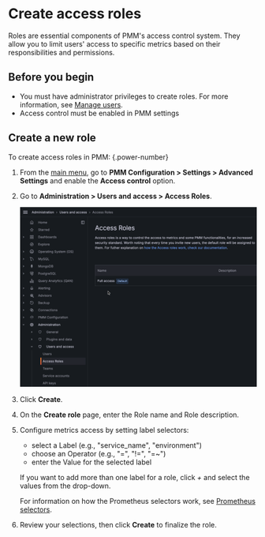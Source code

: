 
# Create access roles

Roles are essential components of PMM's access control system. They allow you to limit users' access to specific metrics based on their responsibilities and permissions.

## Before you begin

- You must have administrator privileges to create roles. For more information, see [Manage users](../../manage-users/index.md).
- Access control must be enabled in PMM settings

## Create a new role

To create access roles in PMM:
{.power-number}

1. From the [main menu](../../../reference/ui/ui_components.md), go to **PMM Configuration > Settings > Advanced Settings** and enable the **Access control** option.
2. Go to **Administration > Users and access > Access Roles**.

    ![PMM Access Control - Create role](../../../images/lbac/PMM_access_control_create_role.png)

3. Click **Create**.
4. On the **Create role** page, enter the Role name and Role description.
5. Configure metrics access by setting label selectors:
    - select a Label (e.g., "service_name", "environment")
    - choose an Operator (e.g., "=", "!=", "=~")
    - enter the Value for the selected label

    If you want to add more than one label for a role, click *+* and select the values from the drop-down.

    For information on how the Prometheus selectors work, see [Prometheus selectors](https://prometheus.io/docs/prometheus/latest/querying/basics/#time-series-selectors).

6. Review your selections, then click **Create** to finalize the role.


